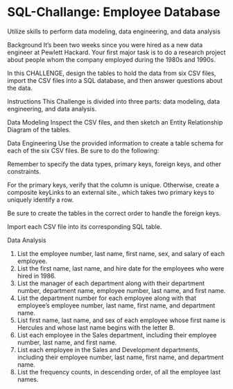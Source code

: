 # SQL-Challange:  Employee Database
Utilize skills to perform data modeling, data engineering, and data analysis

Background
It’s been two weeks since you were hired as a new data engineer at Pewlett Hackard. Your first major task is to do a research project about people whom the company employed during the 1980s and 1990s.

In this CHALLENGE, design the tables to hold the data from six CSV files, import the CSV files into a SQL database, and then answer questions about the data.


Instructions
This Challenge is divided into three parts: data modeling, data engineering, and data analysis.

Data Modeling
Inspect the CSV files, and then sketch an Entity Relationship Diagram of the tables. 

Data Engineering
Use the provided information to create a table schema for each of the six CSV files. Be sure to do the following:

  Remember to specify the data types, primary keys, foreign keys, and other constraints.

  For the primary keys, verify that the column is unique. Otherwise, create a composite 
  keyLinks to an external site., which takes two primary keys to uniquely identify a row.

  Be sure to create the tables in the correct order to handle the foreign keys.

Import each CSV file into its corresponding SQL table.


Data Analysis
  1. List the employee number, last name, first name, sex, and salary of each employee.
  2. List the first name, last name, and hire date for the employees who were hired in 1986.
  3. List the manager of each department along with their department number, department name, employee number, last name, and first name.
  4. List the department number for each employee along with that employee’s employee number, last name, first name, and department name.
  5. List first name, last name, and sex of each employee whose first name is Hercules and whose last name begins with the letter B.
  6. List each employee in the Sales department, including their employee number, last name, and first name.
  7. List each employee in the Sales and Development departments, including their employee number, last name, first name, and department name.
  8. List the frequency counts, in descending order, of all the employee last names.

